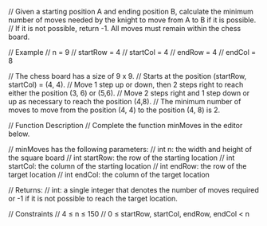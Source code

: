 // Given a starting position A and ending position B, calculate the minimum number of moves needed by the knight to move from A to B if it is possible. 
// If it is not possible, return -1. All moves must remain within the chess board.

// Example
// n = 9
// startRow = 4
// startCol = 4
// endRow = 4
// endCol = 8

// The chess board has a size of  9 x 9.
// Starts at the position (startRow, startCol) = (4, 4).
// Move 1 step up or down, then 2 steps right to reach either the position (3, 6) or (5,6).
// Move 2 steps right and 1 step down or up as necessary to reach the position (4,8).
// The minimum number of moves to move from the position (4, 4) to the position (4, 8) is 2.
 
// Function Description 
// Complete the function minMoves in the editor below. 

// minMoves has  the following parameters:
//     int n: the width and height of the square board
//     int startRow: the row of the starting location
//     int startCol: the column of the starting location
//     int endRow: the row of the target location
//     int endCol: the column of the target location

// Returns:
//     int: a single integer that denotes the number of moves required or -1 if it is not possible to reach the target location.

// Constraints
// 4 ≤ n ≤ 150
// 0 ≤ startRow, startCol, endRow, endCol < n